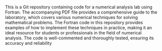 This is a Git repository containing code for a numerical analysis lab using Fortran. The accompanying PDF file provides a comprehensive guide to the laboratory, which covers various numerical techniques for solving mathematical problems. The Fortran code in this repository provides examples of how to implement these techniques in practice, making it an ideal resource for students or professionals in the field of numerical analysis. The code is well-commented and thoroughly tested, ensuring its accuracy and reliability
